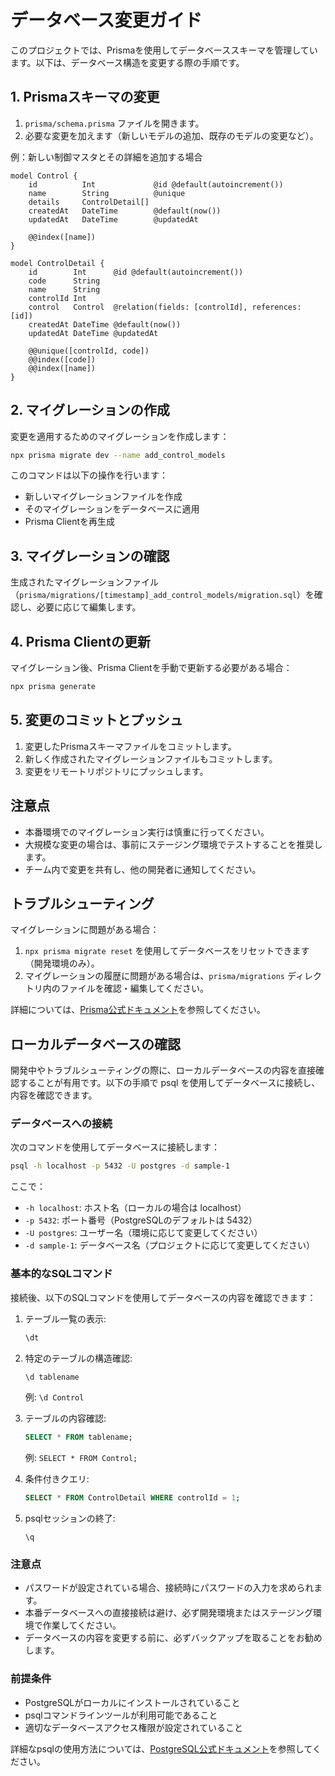 # データベース変更ガイド

このプロジェクトでは、Prismaを使用してデータベーススキーマを管理しています。以下は、データベース構造を変更する際の手順です。

## 1. Prismaスキーマの変更

1. `prisma/schema.prisma` ファイルを開きます。
2. 必要な変更を加えます（新しいモデルの追加、既存のモデルの変更など）。

例：新しい制御マスタとその詳細を追加する場合

```prisma
model Control {
    id          Int             @id @default(autoincrement())
    name        String          @unique
    details     ControlDetail[]
    createdAt   DateTime        @default(now())
    updatedAt   DateTime        @updatedAt

    @@index([name])
}

model ControlDetail {
    id        Int      @id @default(autoincrement())
    code      String
    name      String
    controlId Int
    control   Control  @relation(fields: [controlId], references: [id])
    createdAt DateTime @default(now())
    updatedAt DateTime @updatedAt

    @@unique([controlId, code])
    @@index([code])
    @@index([name])
}
```

## 2. マイグレーションの作成

変更を適用するためのマイグレーションを作成します：

```bash
npx prisma migrate dev --name add_control_models
```

このコマンドは以下の操作を行います：

- 新しいマイグレーションファイルを作成
- そのマイグレーションをデータベースに適用
- Prisma Clientを再生成

## 3. マイグレーションの確認

生成されたマイグレーションファイル（`prisma/migrations/[timestamp]_add_control_models/migration.sql`）を確認し、必要に応じて編集します。

## 4. Prisma Clientの更新

マイグレーション後、Prisma Clientを手動で更新する必要がある場合：

```bash
npx prisma generate
```

## 5. 変更のコミットとプッシュ

1. 変更したPrismaスキーマファイルをコミットします。
2. 新しく作成されたマイグレーションファイルもコミットします。
3. 変更をリモートリポジトリにプッシュします。

## 注意点

- 本番環境でのマイグレーション実行は慎重に行ってください。
- 大規模な変更の場合は、事前にステージング環境でテストすることを推奨します。
- チーム内で変更を共有し、他の開発者に通知してください。

## トラブルシューティング

マイグレーションに問題がある場合：

1. `npx prisma migrate reset` を使用してデータベースをリセットできます（開発環境のみ）。
2. マイグレーションの履歴に問題がある場合は、`prisma/migrations` ディレクトリ内のファイルを確認・編集してください。

詳細については、[Prisma公式ドキュメント](https://www.prisma.io/docs/concepts/components/prisma-migrate)を参照してください。

## ローカルデータベースの確認

開発中やトラブルシューティングの際に、ローカルデータベースの内容を直接確認することが有用です。以下の手順で psql を使用してデータベースに接続し、内容を確認できます。

### データベースへの接続

次のコマンドを使用してデータベースに接続します：

```bash
psql -h localhost -p 5432 -U postgres -d sample-1
```

ここで：

- `-h localhost`: ホスト名（ローカルの場合は localhost）
- `-p 5432`: ポート番号（PostgreSQLのデフォルトは 5432）
- `-U postgres`: ユーザー名（環境に応じて変更してください）
- `-d sample-1`: データベース名（プロジェクトに応じて変更してください）

### 基本的なSQLコマンド

接続後、以下のSQLコマンドを使用してデータベースの内容を確認できます：

1. テーブル一覧の表示:

   ```sql
   \dt
   ```

2. 特定のテーブルの構造確認:

   ```sql
   \d tablename
   ```

   例: `\d Control`

3. テーブルの内容確認:

   ```sql
   SELECT * FROM tablename;
   ```

   例: `SELECT * FROM Control;`

4. 条件付きクエリ:

   ```sql
   SELECT * FROM ControlDetail WHERE controlId = 1;
   ```

5. psqlセッションの終了:
   ```
   \q
   ```

### 注意点

- パスワードが設定されている場合、接続時にパスワードの入力を求められます。
- 本番データベースへの直接接続は避け、必ず開発環境またはステージング環境で作業してください。
- データベースの内容を変更する前に、必ずバックアップを取ることをお勧めします。

### 前提条件

- PostgreSQLがローカルにインストールされていること
- psqlコマンドラインツールが利用可能であること
- 適切なデータベースアクセス権限が設定されていること

詳細なpsqlの使用方法については、[PostgreSQL公式ドキュメント](https://www.postgresql.org/docs/current/app-psql.html)を参照してください。
